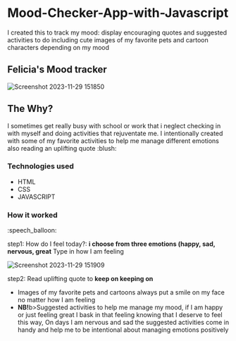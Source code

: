 # Mood-Checker-App-with-Javascript
I created this to track my mood: display encouraging quotes and suggested activities to do including cute images of my favorite pets and cartoon characters depending on my mood

<h2>Felicia's Mood tracker</h2>

![Screenshot 2023-11-29 151850](https://github.com/Felicia-Mayeyane/Mood-Checker-App-with-Javascript/assets/119903285/8df24b5c-bbea-4ef7-9e46-f0ce2bdf0e2b)


<h2>The Why?</h2>
I sometimes get really busy with school or work that i neglect checking in with myself and doing activities that rejuventate me. I intentionally created with some of my favorite activities to help me manage different emotions also reading an uplifting quote :blush:

<h3>Technologies used</h3>
<ul>
  <li>HTML</li>
  <li>CSS</li>
  <li>JAVASCRIPT</li>
</ul>

<h3>How it worked</h3> :speech_balloon:

step1: How do I feel today?:   <b>i choose from three emotions (happy, sad, nervous, great</b> 
Type in how I am feeling


![Screenshot 2023-11-29 151909](https://github.com/Felicia-Mayeyane/Mood-Checker-App-with-Javascript/assets/119903285/31aa8353-4ce5-4fcb-b7cb-dc133a4a7000)


step2: Read uplifting quote to <b>keep on keeping on</b>

<ul>
  <li>Images of my favorite pets and cartoons always put a smile on my face no matter how I am feeling</li>
  <li><b>NB!</b>b>Suggested activities to help me manage my mood, if I am happy or just feeling great I bask in that feeling knowing that I deserve to feel this way, On days I am nervous and sad the suggested activities come in handy and help me to be intentional about managing emotions positively</li>
</ul>

